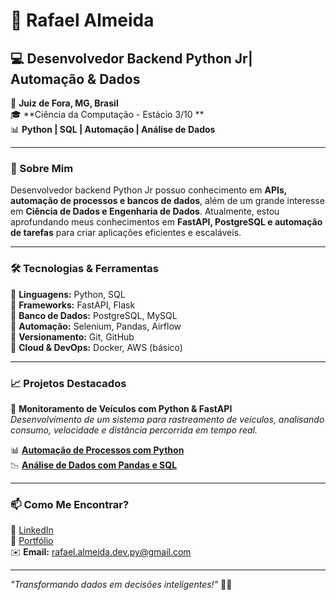 # 🚀 Rafael Almeida  

## 💻 Desenvolvedor Backend Python Jr| Automação & Dados

📍 **Juiz de Fora, MG, Brasil**  
🎓 **Ciência da Computação - Estácio 3/10 **  
📊 **Python | SQL | Automação | Análise de Dados**  

---

### 🚀 Sobre Mim  

 Desenvolvedor backend Python Jr possuo conhecimento em  **APIs, automação de processos e bancos de dados**, além de um grande interesse em **Ciência de Dados e Engenharia de Dados**. Atualmente, estou aprofundando meus conhecimentos em **FastAPI, PostgreSQL e automação de tarefas** para criar aplicações eficientes e escaláveis.  

---

### 🛠️ Tecnologias & Ferramentas  

🔹 **Linguagens:** Python, SQL  
🔹 **Frameworks:** FastAPI, Flask  
🔹 **Banco de Dados:** PostgreSQL, MySQL  
🔹 **Automação:** Selenium, Pandas, Airflow  
🔹 **Versionamento:** Git, GitHub  
🔹 **Cloud & DevOps:** Docker, AWS (básico)  

---

### 📈 Projetos Destacados  

🚗 **Monitoramento de Veículos com Python & FastAPI**  
_Desenvolvimento de um sistema para rastreamento de veículos, analisando consumo, velocidade e distância percorrida em tempo real._  
  
📊 **[Automação de Processos com Python](#)**  
📉 **[Análise de Dados com Pandas e SQL](#)**  

---

### 📫 Como Me Encontrar?  

💼 [LinkedIn](https://www.linkedin.com/in/rafaelalmeeida)  
📂 [Portfólio](https://github.com/rafaelalmeidadevpy)  
✉️ **Email:** rafael.almeida.dev.py@gmail.com  

---

_"Transformando dados em decisões inteligentes!"_ 🧠💡
